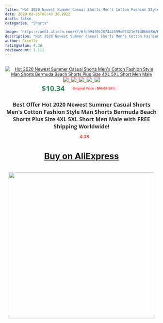 ```yaml
---
title: "Hot 2020 Newest Summer Casual Shorts Men's Cotton Fashion Style Man Shorts Bermuda Beach Shorts Plus Size 4XL 5XL Short Men Male"
date: 2020-08-25T08:40:36.892Z
draft: false
categories: "Shorts"

image: "https://ae01.alicdn.com/kf/Hfd994f0b267444399c07421e71d0bbb6W/Hot-2020-Newest-Summer-Casual-Shorts-Men-s-Cotton-Fashion-Style-Man-Shorts-Bermuda-Beach-Shorts.jpg"
description: "Hot 2020 Newest Summer Casual Shorts Men's Cotton Fashion Style Man Shorts Bermuda Beach Shorts Plus Size 4XL 5XL Short Men Male"
author: Giselle
ratingvalue: 4.38
reviewcount: 1.111
---
```

<br>
<div style="text-align: center;">
<a href="https://s.click.aliexpress.com/e/_9h6mmt" target="_blank" rel="nofollow noopener noreferrer"><img alt="Hot 2020 Newest Summer Casual Shorts Men's Cotton Fashion Style Man Shorts Bermuda Beach Shorts Plus Size 4XL 5XL Short Men Male" class="magnifier-image" src="https://ae01.alicdn.com/kf/Hfd994f0b267444399c07421e71d0bbb6W/Hot-2020-Newest-Summer-Casual-Shorts-Men-s-Cotton-Fashion-Style-Man-Shorts-Bermuda-Beach-Shorts.jpg_640x640.jpg">
<br>
<img style="border:1px solid salmon" src="https://ae01.alicdn.com/kf/Hfd994f0b267444399c07421e71d0bbb6W/Hot-2020-Newest-Summer-Casual-Shorts-Men-s-Cotton-Fashion-Style-Man-Shorts-Bermuda-Beach-Shorts.jpg_120x120.jpg">&nbsp;&nbsp;<img style="border:1px solid salmon" src="https://ae01.alicdn.com/kf/H67a7bd455a2d49dca304a4f70fea8ec5x/Hot-2020-Newest-Summer-Casual-Shorts-Men-s-Cotton-Fashion-Style-Man-Shorts-Bermuda-Beach-Shorts.jpg_120x120.jpg">&nbsp;&nbsp;<img style="border:1px solid salmon" src="https://ae01.alicdn.com/kf/H9ac342288ea14795adcdf5a5655a27a5k/Hot-2020-Newest-Summer-Casual-Shorts-Men-s-Cotton-Fashion-Style-Man-Shorts-Bermuda-Beach-Shorts.jpg_120x120.jpg">&nbsp;&nbsp;<img style="border:1px solid salmon" src="https://ae01.alicdn.com/kf/Hd402da49b53547ad9cd9a3aa88c6f5dbm/Hot-2020-Newest-Summer-Casual-Shorts-Men-s-Cotton-Fashion-Style-Man-Shorts-Bermuda-Beach-Shorts.jpg_120x120.jpg">&nbsp;&nbsp;<img style="border:1px solid salmon" src="https://ae01.alicdn.com/kf/H533ff2a391114c20b5d5ff9b1ca1171f0/Hot-2020-Newest-Summer-Casual-Shorts-Men-s-Cotton-Fashion-Style-Man-Shorts-Bermuda-Beach-Shorts.jpg_120x120.jpg"></a></div><br0>
<div style="text-align: center;"><span style="background-color: white; border: 0px; box-sizing: border-box; color: seagreen; display: inline-block; font-family: &quot;open sans&quot; , &quot;arial&quot; , &quot;helvetica&quot; , sans-serif , &quot;heiti&quot;; font-size: 24px; font-stretch: inherit; font-weight: 700; line-height: inherit; margin: 0px 10px 0px 0px; padding: 0px; vertical-align: middle;">$10.34 </span>
<span style="background: rgb(255 , 241 , 241); border-radius: 3px; border: 0px; box-sizing: border-box; color: #ff4747; display: inline-block; font-family: inherit; font-size: 12px; font-stretch: inherit; font-style: inherit; font-variant: inherit; font-weight: 600; line-height: inherit; margin: 0px; padding: 2px 5px; transform: scale(0.9); vertical-align: middle;">Original Price : <b style="text-decoration: line-through;">$16.67 </b> 38%&nbsp;&nbsp;</span></div>
<h1 style="color: #333333; display: inline-block; font-family: &quot;open sans&quot; , &quot;arial&quot; , &quot;helvetica&quot; , sans-serif , &quot;heiti&quot;; font-size: 18px; font-stretch: inherit; font-weight: 700; text-align: center;">Best Offer Hot 2020 Newest Summer Casual Shorts Men's Cotton Fashion Style Man Shorts Bermuda Beach Shorts Plus Size 4XL 5XL Short Men Male with FREE Shipping Worldwide!</h1>
<div style="color: #ff4747; text-align: center;">
<img src="https://4.bp.blogspot.com/-M0ZcTcb-5uY/XleCXlxnR4I/AAAAAAAAAEc/OrjgMkXV1oMQFaCRZj5HQwOCBcu3w1FegCPcBGAYYCw/s1600/star.png" style="height: 15px;">&nbsp;<b>4.38</b></div>
<div class="button_cont" align="center"><a class="buynow_a" href="https://s.click.aliexpress.com/e/_9h6mmt" target="_blank" rel="nofollow noopener noreferrer"><H1>Buy on AliExpress</H1></a></div><br>
<div class="separator" style="clear: both; text-align: center;">
<img src="https://lh3.googleusercontent.com/-pTy5HemUv9M/XlePHvY0dAI/AAAAAAAAAE4/0nX5iRUoIWY8eMW9Dpxeirr157OZliDIgCLcBGAsYHQ/s1600/badge.gif" width="480">
</div>
